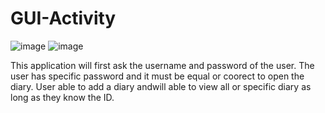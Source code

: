 # GUI-Activity
![image](https://github.com/user-attachments/assets/fb664053-13fa-4741-9aef-94c0412b527b) ![image](https://github.com/user-attachments/assets/401679db-206e-4bb3-a337-f46616c89861)

This application will first ask the username and password of the user. The user has specific password and it must be equal or coorect to open the diary. 
User able to add a diary andwill able to view all or specific diary as long as they know the ID. 
